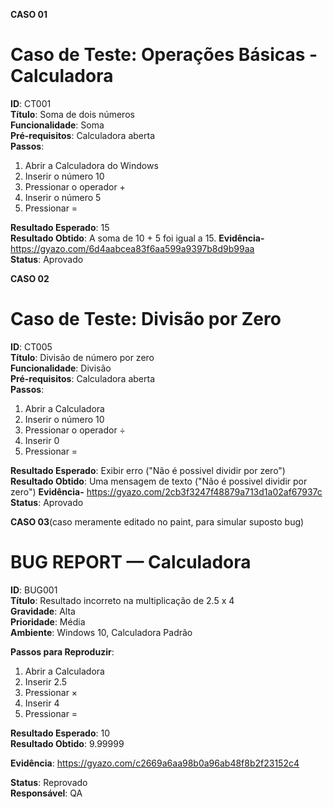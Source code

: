 **CASO 01**

# Caso de Teste: Operações Básicas - Calculadora
**ID**: CT001  
**Título**: Soma de dois números  
**Funcionalidade**: Soma  
**Pré-requisitos**: Calculadora aberta  
**Passos**:
1. Abrir a Calculadora do Windows
2. Inserir o número 10
3. Pressionar o operador +
4. Inserir o número 5
5. Pressionar =

**Resultado Esperado**: 15  
**Resultado Obtido**: A soma de 10 + 5 foi igual a 15.
**Evidência-** https://gyazo.com/6d4aabcea83f6aa599a9397b8d9b99aa  
**Status**: Aprovado

**CASO 02**

# Caso de Teste: Divisão por Zero
**ID**: CT005  
**Título**: Divisão de número por zero  
**Funcionalidade**: Divisão  
**Pré-requisitos**: Calculadora aberta  
**Passos**:
1. Abrir a Calculadora
2. Inserir o número 10
3. Pressionar o operador ÷
4. Inserir 0
5. Pressionar =

**Resultado Esperado**: Exibir erro ("Não é possivel dividir por zero")  
**Resultado Obtido**: Uma mensagem de texto ("Não é possivel dividir por zero")
**Evidência-** https://gyazo.com/2cb3f3247f48879a713d1a02af67937c   
**Status**: Aprovado

**CASO 03**(caso meramente editado no paint, para simular suposto bug)

# BUG REPORT — Calculadora
**ID**: BUG001  
**Título**: Resultado incorreto na multiplicação de 2.5 x 4  
**Gravidade**: Alta  
**Prioridade**: Média  
**Ambiente**: Windows 10, Calculadora Padrão

**Passos para Reproduzir**:
1. Abrir a Calculadora
2. Inserir 2.5
3. Pressionar ×
4. Inserir 4
5. Pressionar =

**Resultado Esperado**: 10  
**Resultado Obtido**: 9.99999  

**Evidência**: https://gyazo.com/c2669a6aa98b0a96ab48f8b2f23152c4

**Status**: Reprovado  
**Responsável**: QA